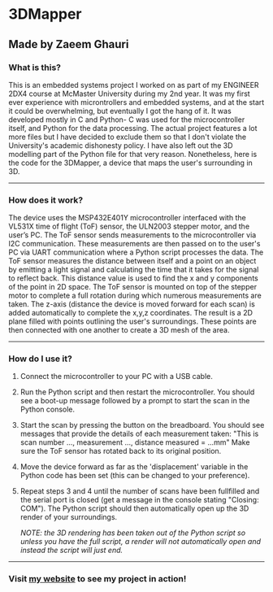 # 3DMapper
## Made by Zaeem Ghauri

### What is this?
This is an embedded systems project I worked on as part of my ENGINEER 2DX4 course at McMaster University during my 2nd year. It was my first ever experience with microntrollers and embedded systems, and at the start it could be overwhelming, but eventually I got the hang of it. It was developed mostly in C and Python- C was used for the microcontroller itself, and Python for the data processing. The actual project features a lot more files but I have decided to exclude them so that I don't violate the University's academic dishonesty policy. I have also left out the 3D modelling part of the Python file for that very reason. Nonetheless, here is the code for the 3DMapper, a device that maps the user's surrounding in 3D. 

-----

### How does it work?
The device uses the MSP432E401Y microcontroller interfaced with the VL531X time of flight (ToF) sensor, the ULN2003 stepper motor, and the user’s PC. The ToF sensor sends measurements to the microcontroller via I2C communication. These measurements are then passed on to the user's PC via UART communication where a Python script processes the data. The ToF sensor measures the distance between itself and a point on an object by emitting a light signal and calculating the time that it takes for the signal to reflect back. This distance value is used to find the x and y components of the point in 2D space. The ToF sensor is mounted on top of the stepper motor to complete a full rotation during which numerous measurements are taken. The z-axis (distance the device is moved forward for each scan) is added automatically to complete the x,y,z coordinates. The result is a 2D plane filled with points outlining the user's surroundings. These points are then connected with one another to create a 3D mesh of the area.

-----

### How do I use it?

1. Connect the microcontroller to your PC with a USB cable.

2. Run the Python script and then restart the microcontroller. You should see a boot-up message followed by a prompt to start the scan in the Python console. 

3. Start the scan by pressing the button on the breadboard. You should see messages that provide the details of each measurement taken:
   "This is scan number ..., measurement ..., distance measured = ...mm"
   Make sure the ToF sensor has rotated back to its original position.

4. Move the device forward as far as the 'displacement' variable in the Python code has been set (this can be changed to your preference).

5. Repeat steps 3 and 4 until the number of scans have been fullfilled and the serial port is closed (get a message in the console stating "Closing: COM"). The Python script 
   should then automatically open up the 3D render of your surroundings.
   
   *NOTE: the 3D rendering has been taken out of the Python script so unless you have the full script, a render will not automatically open and instead the script will just end.* 

-----

### Visit [my website](https://zaeem2001.github.io/projects/3dmapper.html) to see my project in action!


